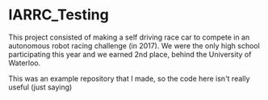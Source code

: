 # IARRC_Testing

This project consisted of making a self driving race car to compete in an autonomous robot racing challenge (in 2017).
We were the only high school participating this year and we earned 2nd place, behind the University of Waterloo.

This was an example repository that I made, so the code here isn't really useful (just saying)
